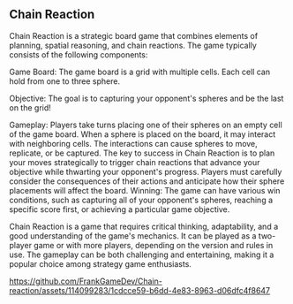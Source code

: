 ## Chain Reaction

Chain Reaction is a strategic board game that combines elements of planning, spatial reasoning, and chain reactions. The game typically consists of the following components:

Game Board: The game board is a grid with multiple cells. Each cell can hold from one to three sphere.

Objective: The goal is to capturing your opponent's spheres and be the last on the grid!

Gameplay: Players take turns placing one of their spheres on an empty cell of the game board.
When a sphere is placed on the board, it may interact with neighboring cells. The interactions can cause spheres to move, replicate, or be captured.
The key to success in Chain Reaction is to plan your moves strategically to trigger chain reactions that advance your objective while thwarting your opponent's progress.
Players must carefully consider the consequences of their actions and anticipate how their sphere placements will affect the board.
Winning: The game can have various win conditions, such as capturing all of your opponent's spheres, reaching a specific score first, or achieving a particular game objective.

Chain Reaction is a game that requires critical thinking, adaptability, and a good understanding of the game's mechanics. It can be played as a two-player game or with more players, depending on the version and rules in use. The gameplay can be both challenging and entertaining, making it a popular choice among strategy game enthusiasts.




https://github.com/FrankGameDev/Chain-reaction/assets/114099283/1cdcce59-b6dd-4e83-8963-d06dfc4f8647

